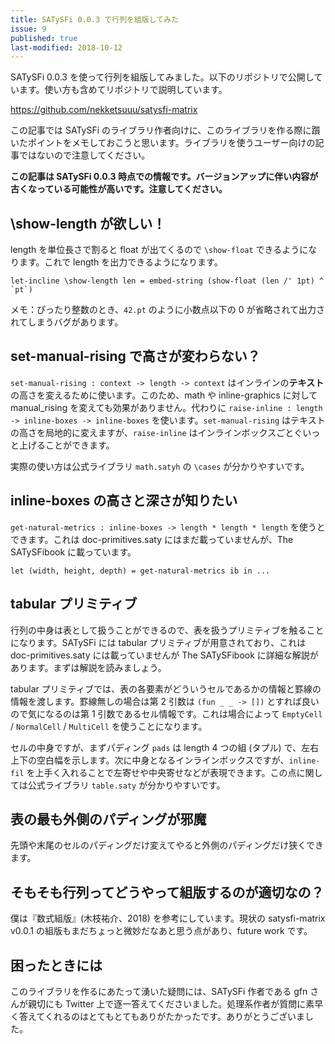 ```yaml
---
title: SATySFi 0.0.3 で行列を組版してみた
issue: 9
published: true
last-modified: 2018-10-12
---
```


SATySFi 0.0.3 を使って行列を組版してみました。以下のリポジトリで公開しています。使い方も含めてリポジトリで説明しています。

<https://github.com/nekketsuuu/satysfi-matrix>

この記事では SATySFi のライブラリ作者向けに、このライブラリを作る際に躓いたポイントをメモしておこうと思います。ライブラリを使うユーザー向けの記事ではないので注意してください。

**この記事は SATySFi 0.0.3 時点での情報です。バージョンアップに伴い内容が古くなっている可能性が高いです。注意してください。**

## \show-length が欲しい！

length を単位長さで割ると float が出てくるので `\show-float` できるようになります。これで length を出力できるようになります。

```satysfi
let-incline \show-length len = embed-string (show-float (len /' 1pt) ^ `pt`)
```

メモ：ぴったり整数のとき、`42.pt` のように小数点以下の 0 が省略されて出力されてしまうバグがあります。

## set-manual-rising で高さが変わらない？

`set-manual-rising : context -> length -> context` はインラインの**テキスト**の高さを変えるために使います。このため、math や inline-graphics に対して manual_rising を変えても効果がありません。代わりに `raise-inline : length -> inline-boxes -> inline-boxes` を使います。`set-manual-rising` はテキストの高さを局地的に変えますが、`raise-inline` はインラインボックスごとぐいっと上げることができます。

実際の使い方は公式ライブラリ `math.satyh` の `\cases` が分かりやすいです。

## inline-boxes の高さと深さが知りたい

`get-natural-metrics : inline-boxes -> length * length * length` を使うとできます。これは doc-primitives.saty にはまだ載っていませんが、The SATySFibook に載っています。

```satysfi
let (width, height, depth) = get-natural-metrics ib in ...
```

## tabular プリミティブ

行列の中身は表として扱うことができるので、表を扱うプリミティブを触ることになります。SATySFi には tabular プリミティブが用意されており、これは doc-primitives.saty には載っていませんが The SATySFibook に詳細な解説があります。まずは解説を読みましょう。

tabular プリミティブでは、表の各要素がどういうセルであるかの情報と罫線の情報を渡します。罫線無しの場合は第 2 引数は `(fun _ _ -> [])` とすれば良いので気になるのは第 1 引数であるセル情報です。これは場合によって `EmptyCell` / `NormalCell` / `MultiCell` を使うことになります。

セルの中身ですが、まずパディング `pads` は length 4 つの組 (タプル) で、左右上下の空白幅を示します。次に中身となるインラインボックスですが、`inline-fil` を上手く入れることで左寄せや中央寄せなどが表現できます。この点に関しては公式ライブラリ `table.saty` が分かりやすいです。

## 表の最も外側のパディングが邪魔

先頭や末尾のセルのパディングだけ変えてやると外側のパディングだけ狭くできます。

## そもそも行列ってどうやって組版するのが適切なの？

僕は『数式組版』(木枝祐介、2018) を参考にしています。現状の satysfi-matrix v0.0.1 の組版もまだちょっと微妙だなあと思う点があり、future work です。

## 困ったときには

このライブラリを作るにあたって湧いた疑問には、SATySFi 作者である gfn さんが親切にも Twitter 上で逐一答えてくださいました。処理系作者が質問に素早く答えてくれるのはとてもとてもありがたかったです。ありがとうございました。

